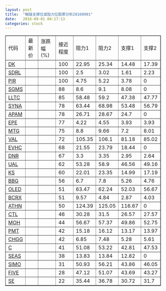 ```yaml
---
layout: post
title:  "触碰支撑位或阻力位股票分析20160901"
date:   2016-09-01 04:17:13
categories: stock
---
```

<script type="text/javascript">
var stockList = []
stockList.push('gb_dk');
stockList.push('gb_sdrl');
stockList.push('gb_pir');
stockList.push('gb_sgms');
stockList.push('gb_lltc');
stockList.push('gb_syna');
stockList.push('gb_apam');
stockList.push('gb_epe');
stockList.push('gb_mtg');
stockList.push('gb_val');
stockList.push('gb_evhc');
stockList.push('gb_dnr');
stockList.push('gb_ual');
stockList.push('gb_ks');
stockList.push('gb_bbg');
stockList.push('gb_oled');
stockList.push('gb_bcrx');
stockList.push('gb_athn');
stockList.push('gb_ctl');
stockList.push('gb_moh');
stockList.push('gb_pmt');
stockList.push('gb_chgg');
stockList.push('gb_c');
stockList.push('gb_seas');
stockList.push('gb_simo');
stockList.push('gb_five');
stockList.push('gb_se');
</script>
<table border="1">
 <tr>
 <td>代码</td>
 <td>最新价</td>
 <td>涨跌幅(%)</td>
 <td>接近程度</td>
 <td>阻力1</td>
 <td>阻力2</td>
 <td>支撑1</td>
 <td>支撑2</td>
</tr>
  <tr id="dk" class="green">
  <td><a href="http://stock.finance.sina.com.cn/usstock/quotes/DK.html" target="_blank">DK</a></td><td></td><td></td><td>100</td><td>22.95</td><td>25.34</td><td>14.48</td><td>17.39</td></tr>
  <tr id="sdrl" class="red">
  <td><a href="http://stock.finance.sina.com.cn/usstock/quotes/SDRL.html" target="_blank">SDRL</a></td><td></td><td></td><td>100</td><td>2.5</td><td>3.02</td><td>1.61</td><td>2.23</td></tr>
  <tr id="pir" class="red">
  <td><a href="http://stock.finance.sina.com.cn/usstock/quotes/PIR.html" target="_blank">PIR</a></td><td></td><td></td><td>100</td><td>4.75</td><td>5.22</td><td>3.78</td><td>0</td></tr>
  <tr id="sgms" class="green">
  <td><a href="http://stock.finance.sina.com.cn/usstock/quotes/SGMS.html" target="_blank">SGMS</a></td><td></td><td></td><td>88</td><td>8.6</td><td>9.1</td><td>8.08</td><td>0</td></tr>
  <tr id="lltc" class="red">
  <td><a href="http://stock.finance.sina.com.cn/usstock/quotes/LLTC.html" target="_blank">LLTC</a></td><td></td><td></td><td>85</td><td>58.48</td><td>59.2</td><td>47.38</td><td>47.77</td></tr>
  <tr id="syna" class="green">
  <td><a href="http://stock.finance.sina.com.cn/usstock/quotes/SYNA.html" target="_blank">SYNA</a></td><td></td><td></td><td>78</td><td>63.44</td><td>68.98</td><td>53.48</td><td>56.79</td></tr>
  <tr id="apam" class="red">
  <td><a href="http://stock.finance.sina.com.cn/usstock/quotes/APAM.html" target="_blank">APAM</a></td><td></td><td></td><td>78</td><td>26.71</td><td>28.67</td><td>24.7</td><td>0</td></tr>
  <tr id="epe" class="red">
  <td><a href="http://stock.finance.sina.com.cn/usstock/quotes/EPE.html" target="_blank">EPE</a></td><td></td><td></td><td>77</td><td>4.22</td><td>4.55</td><td>3.93</td><td>3.93</td></tr>
  <tr id="mtg" class="green">
  <td><a href="http://stock.finance.sina.com.cn/usstock/quotes/MTG.html" target="_blank">MTG</a></td><td></td><td></td><td>75</td><td>8.8</td><td>9.66</td><td>7.2</td><td>8.01</td></tr>
  <tr id="val" class="green">
  <td><a href="http://stock.finance.sina.com.cn/usstock/quotes/VAL.html" target="_blank">VAL</a></td><td></td><td></td><td>72</td><td>105.35</td><td>106.1</td><td>81.18</td><td>85.02</td></tr>
  <tr id="evhc" class="red">
  <td><a href="http://stock.finance.sina.com.cn/usstock/quotes/EVHC.html" target="_blank">EVHC</a></td><td></td><td></td><td>68</td><td>21.55</td><td>23.79</td><td>18.44</td><td>0</td></tr>
  <tr id="dnr" class="green">
  <td><a href="http://stock.finance.sina.com.cn/usstock/quotes/DNR.html" target="_blank">DNR</a></td><td></td><td></td><td>67</td><td>3.3</td><td>3.35</td><td>2.95</td><td>2.64</td></tr>
  <tr id="ual" class="green">
  <td><a href="http://stock.finance.sina.com.cn/usstock/quotes/UAL.html" target="_blank">UAL</a></td><td></td><td></td><td>62</td><td>53.28</td><td>58.9</td><td>46.56</td><td>49.16</td></tr>
  <tr id="ks" class="green">
  <td><a href="http://stock.finance.sina.com.cn/usstock/quotes/KS.html" target="_blank">KS</a></td><td></td><td></td><td>60</td><td>22.01</td><td>23.35</td><td>14.99</td><td>17.19</td></tr>
  <tr id="bbg" class="red">
  <td><a href="http://stock.finance.sina.com.cn/usstock/quotes/BBG.html" target="_blank">BBG</a></td><td></td><td></td><td>56</td><td>6.7</td><td>7.8</td><td>5.26</td><td>4.76</td></tr>
  <tr id="oled" class="green">
  <td><a href="http://stock.finance.sina.com.cn/usstock/quotes/OLED.html" target="_blank">OLED</a></td><td></td><td></td><td>51</td><td>63.47</td><td>62.24</td><td>52.03</td><td>56.67</td></tr>
  <tr id="bcrx" class="green">
  <td><a href="http://stock.finance.sina.com.cn/usstock/quotes/BCRX.html" target="_blank">BCRX</a></td><td></td><td></td><td>51</td><td>9.57</td><td>4.84</td><td>2.87</td><td>4.03</td></tr>
  <tr id="athn" class="red">
  <td><a href="http://stock.finance.sina.com.cn/usstock/quotes/ATHN.html" target="_blank">ATHN</a></td><td></td><td></td><td>50</td><td>124.39</td><td>125.05</td><td>116.67</td><td>0</td></tr>
  <tr id="ctl" class="green">
  <td><a href="http://stock.finance.sina.com.cn/usstock/quotes/CTL.html" target="_blank">CTL</a></td><td></td><td></td><td>46</td><td>30.28</td><td>31.5</td><td>26.57</td><td>27.57</td></tr>
  <tr id="moh" class="green">
  <td><a href="http://stock.finance.sina.com.cn/usstock/quotes/MOH.html" target="_blank">MOH</a></td><td></td><td></td><td>44</td><td>56.67</td><td>57.37</td><td>49.86</td><td>52.75</td></tr>
  <tr id="pmt" class="green">
  <td><a href="http://stock.finance.sina.com.cn/usstock/quotes/PMT.html" target="_blank">PMT</a></td><td></td><td></td><td>42</td><td>15.18</td><td>16.12</td><td>13.17</td><td>13.97</td></tr>
  <tr id="chgg" class="red">
  <td><a href="http://stock.finance.sina.com.cn/usstock/quotes/CHGG.html" target="_blank">CHGG</a></td><td></td><td></td><td>42</td><td>6.85</td><td>7.48</td><td>5.28</td><td>5.61</td></tr>
  <tr id="c" class="green">
  <td><a href="http://stock.finance.sina.com.cn/usstock/quotes/C.html" target="_blank">C</a></td><td></td><td></td><td>41</td><td>51.08</td><td>53.22</td><td>42.81</td><td>47.53</td></tr>
  <tr id="seas" class="green">
  <td><a href="http://stock.finance.sina.com.cn/usstock/quotes/SEAS.html" target="_blank">SEAS</a></td><td></td><td></td><td>38</td><td>13.83</td><td>13.84</td><td>12.82</td><td>0</td></tr>
  <tr id="simo" class="red">
  <td><a href="http://stock.finance.sina.com.cn/usstock/quotes/SIMO.html" target="_blank">SIMO</a></td><td></td><td></td><td>31</td><td>50.93</td><td>56.21</td><td>43.86</td><td>46.05</td></tr>
  <tr id="five" class="green">
  <td><a href="http://stock.finance.sina.com.cn/usstock/quotes/FIVE.html" target="_blank">FIVE</a></td><td></td><td></td><td>28</td><td>47.12</td><td>51.07</td><td>43.69</td><td>43.27</td></tr>
  <tr id="se" class="green">
  <td><a href="http://stock.finance.sina.com.cn/usstock/quotes/SE.html" target="_blank">SE</a></td><td></td><td></td><td>22</td><td>35.44</td><td>36.78</td><td>30.72</td><td>31.7</td></tr>
</table>
